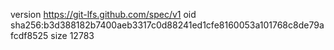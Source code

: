 version https://git-lfs.github.com/spec/v1
oid sha256:b3d388182b7400aeb3317c0d88241ed1cfe8160053a101768c8de79afcdf8525
size 12783
